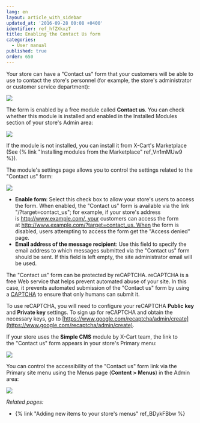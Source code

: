 ```yaml
---
lang: en
layout: article_with_sidebar
updated_at: '2016-09-28 00:08 +0400'
identifier: ref_hfZXkxzT
title: Enabling the Contact Us form
categories:
  - User manual
published: true
order: 650
---
```



Your store can have a "Contact us" form that your customers will be able to use to contact the store's personnel (for example, the store's administrator or customer service department):

![]({{site.baseurl}}/attachments/6389780/7602634.png)

The form is enabled by a free module called **Contact us**. You can check whether this module is installed and enabled in the Installed Modules section of your store's Admin area:

![]({{site.baseurl}}/attachments/6389780/8716626.png)

If the module is not installed, you can install it from X-Cart's Marketplace (See {% link "Installing modules from the Marketplace" ref_Vn1mMUw9 %}). 

The module's settings page allows you to control the settings related to the "Contact us" form:

![]({{site.baseurl}}/attachments/6389780/7602635.png)

*   **Enable form**: Select this check box to allow your store's users to access the form. When enabled, the "Contact us" form is available via the link "/?target=contact_us"; for example, if your store's address is http://www.example.com/, your customers can access the form at http://www.example.com/?target=contact_us. When the form is disabled, users attempting to access the form get the "Access denied" page.
*   **Email address of the message recipient**: Use this field to specify the email address to which messages submitted via the "Contact us" form should be sent. If this field is left empty, the site administrator email will be used.

The "Contact us" form can be protected by reCAPTCHA. reCAPTCHA is a free Web service that helps prevent automated abuse of your site. In this case, it prevents automated submission of the "Contact us" form by using a [CAPTCHA](http://www.google.com/recaptcha#captcha) to ensure that only humans can submit it. 

To use reCAPTCHA, you will need to configure your reCAPTCHA **Public key** and **Private key** settings. To sign up for reCAPTCHA and obtain the necessary keys, go to [https://www.google.com/recaptcha/admin/create](https://www.google.com/recaptcha/admin/create).

If your store uses the **Simple CMS** module by X-Cart team, the link to the "Contact us" form appears in your store's Primary menu: 

![]({{site.baseurl}}/attachments/6389780/7602632.png)

You can control the accessibility of the "Contact us" form link via the Primary site menu using the Menus page (**Content > Menus**) in the Admin area:

![]({{site.baseurl}}/attachments/6389780/8716627.png)

_Related pages:_

*   {% link "Adding new items to your store's menus" ref_BDykFBbw %}
